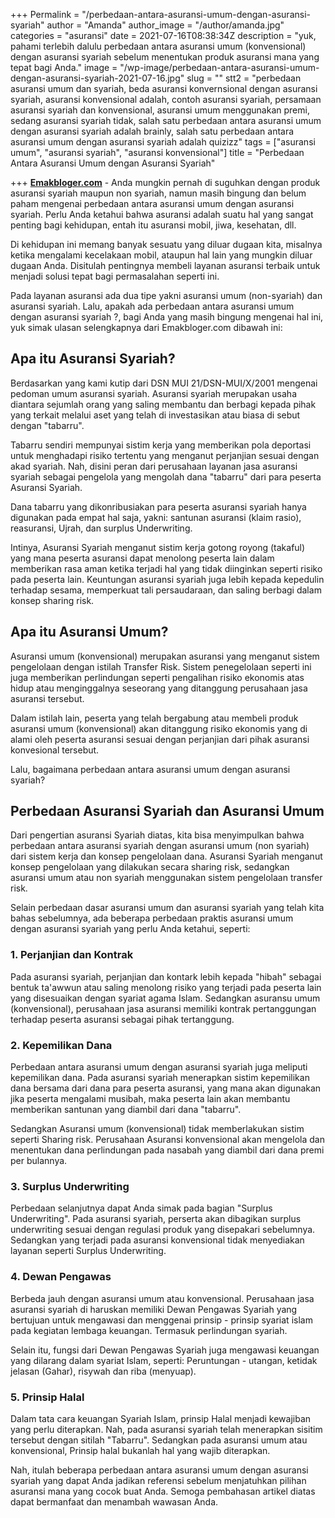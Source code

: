 +++
Permalink = "/perbedaan-antara-asuransi-umum-dengan-asuransi-syariah"
author = "Amanda"
author_image = "/author/amanda.jpg"
categories = "asuransi"
date = 2021-07-16T08:38:34Z
description = "yuk, pahami terlebih dalulu perbedaan antara asuransi umum (konvensional) dengan asuransi syariah sebelum menentukan produk asuransi mana yang tepat bagi Anda."
image = "/wp-image/perbedaan-antara-asuransi-umum-dengan-asuransi-syariah-2021-07-16.jpg"
slug = ""
stt2 = "perbedaan asuransi umum dan syariah, beda asuransi konvernsional dengan asuransi syariah, asuransi konvensional adalah, contoh asuransi syariah, persamaan asuransi syariah dan konvensional, asuransi umum menggunakan premi, sedang asuransi syariah tidak, salah satu perbedaan antara asuransi umum dengan asuransi syariah adalah brainly, salah satu perbedaan antara asuransi umum dengan asuransi syariah adalah quizizz"
tags = ["asuransi umum", "asuransi syariah", "asuransi konvensional"]
title = "Perbedaan Antara Asuransi Umum dengan Asuransi Syariah"

+++
[**Emakbloger.com**](/) - Anda mungkin pernah di suguhkan dengan produk asuransi syariah maupun non syariah, namun masih bingung dan belum paham mengenai perbedaan antara asuransi umum dengan asuransi syariah. Perlu Anda ketahui bahwa asuransi adalah suatu hal yang sangat penting bagi kehidupan, entah itu asuransi mobil, jiwa, kesehatan, dll.

Di kehidupan ini memang banyak sesuatu yang diluar dugaan kita, misalnya ketika mengalami kecelakaan mobil, ataupun hal lain yang mungkin diluar dugaan Anda. Disitulah pentingnya membeli layanan asuransi terbaik untuk menjadi solusi tepat bagi permasalahan seperti ini.

Pada layanan asuransi ada dua tipe yakni asuransi umum (non-syariah) dan asuransi syariah. Lalu, apakah ada perbedaan antara asuransi umum dengan asuransi syariah ?, bagi Anda yang masih bingung mengenai hal ini, yuk simak ulasan selengkapnya dari Emakbloger.com dibawah ini:

## Apa itu Asuransi Syariah?

Berdasarkan yang kami kutip dari DSN MUI 21/DSN-MUI/X/2001 mengenai pedoman umum asuransi syariah. Asuransi syariah merupakan usaha diantara sejumlah orang yang saling membantu dan berbagi kepada pihak yang terkait melalui aset yang telah di investasikan atau biasa di sebut dengan "tabarru".

Tabarru sendiri mempunyai sistim kerja yang memberikan pola deportasi untuk menghadapi risiko tertentu yang menganut perjanjian sesuai dengan akad syariah. Nah, disini peran dari perusahaan layanan jasa asuransi syariah sebagai pengelola yang mengolah dana "tabarru" dari para peserta Asuransi Syariah.

Dana tabarru yang dikonribusiakan para peserta asuransi syariah hanya digunakan pada empat hal saja, yakni: santunan asuransi (klaim rasio), reasuransi, Ujrah, dan surplus Underwriting.

Intinya, Asuransi Syariah menganut sistim kerja gotong royong (takaful) yang mana peserta asuransi dapat menolong peserta lain dalam memberikan rasa aman ketika terjadi hal yang tidak diinginkan seperti risiko pada peserta lain. Keuntungan asuransi syariah juga lebih kepada kepedulin terhadap sesama, memperkuat tali persaudaraan, dan saling berbagi dalam konsep sharing risk.

## Apa itu Asuransi Umum?

Asuransi umum (konvensional) merupakan asuransi yang menganut sistem pengelolaan dengan istilah Transfer Risk. Sistem penegelolaan seperti ini juga memberikan perlindungan seperti pengalihan risiko ekonomis atas hidup atau menginggalnya seseorang yang ditanggung perusahaan jasa asuransi tersebut.

Dalam istilah lain, peserta yang telah bergabung atau membeli produk asuransi umum (konvensional) akan ditanggung risiko ekonomis yang di alami oleh peserta asuransi sesuai dengan perjanjian dari pihak asuransi konvesional tersebut.

Lalu, bagaimana perbedaan antara asuransi umum dengan asuransi syariah?

## Perbedaan Asuransi Syariah dan Asuransi Umum

Dari pengertian asuransi Syariah diatas, kita bisa menyimpulkan bahwa perbedaan antara asuransi syariah dengan asuransi umum (non syariah) dari sistem kerja dan konsep pengelolaan dana. Asuransi Syariah menganut konsep pengelolaan yang dilakukan secara sharing risk, sedangkan asuransi umum atau non syariah menggunakan sistem pengelolaan transfer risk.

Selain perbedaan dasar asuransi umum dan asuransi syariah yang telah kita bahas sebelumnya, ada beberapa perbedaan praktis asuransi umum dengan asuransi syariah yang perlu Anda ketahui, seperti:

### 1. Perjanjian dan Kontrak

Pada asuransi syariah, perjanjian dan kontark lebih kepada "hibah" sebagai bentuk ta'awwun atau saling menolong risiko yang terjadi pada peserta lain yang disesuaikan dengan syariat agama Islam. Sedangkan asuransu umum (konvensional), perusahaan jasa asuransi memiliki  kontrak pertanggungan terhadap peserta asuransi sebagai pihak tertanggung.

### 2. Kepemilikan Dana

Perbedaan antara asuransi umum dengan asuransi syariah juga meliputi kepemilikan dana. Pada asuransi syariah menerapkan sistim kepemilikan dana bersama dari dana para peserta asuransi, yang mana akan digunakan jika peserta mengalami musibah, maka peserta lain akan membantu memberikan santunan yang diambil dari dana "tabarru".

Sedangkan Asuransi umum (konvensional) tidak memberlakukan sistim seperti Sharing risk. Perusahaan Asuransi konvensional akan mengelola dan menentukan dana perlindungan pada nasabah yang diambil dari dana premi per bulannya.

### 3. Surplus Underwriting

Perbedaan selanjutnya dapat Anda simak pada bagian "Surplus Underwriting". Pada asuransi syariah, perserta akan dibagikan surplus underwriting sesuai dengan regulasi produk yang disepakari sebelumnya. Sedangkan yang terjadi pada asuransi konvensional tidak menyediakan layanan seperti Surplus Underwriting.

### 4. Dewan Pengawas

Berbeda jauh dengan asuransi umum atau konvensional. Perusahaan jasa asuransi syariah di haruskan memiliki Dewan Pengawas Syariah yang bertujuan untuk mengawasi dan menggenai prinsip - prinsip syariat islam pada kegiatan lembaga keuangan. Termasuk perlindungan syariah.

Selain itu, fungsi dari Dewan Pengawas Syariah juga mengawasi keuangan yang dilarang dalam syariat Islam, seperti: Peruntungan - utangan, ketidak jelasan (Gahar), risywah dan riba (menyuap).

### 5. Prinsip Halal

Dalam tata cara keuangan Syariah Islam, prinsip Halal menjadi kewajiban yang perlu diterapkan. Nah, pada asuransi syariah telah menerapkan sisitim tersebut dengan sitilah "Tabarru". Sedangkan pada asuransi umum atau konvensional, Prinsip halal bukanlah hal yang wajib diterapkan.

Nah, itulah beberapa perbedaan antara asuransi umum dengan asuransi syariah yang dapat Anda jadikan referensi sebelum menjatuhkan pilihan asuransi mana yang cocok buat Anda. Semoga pembahasan artikel diatas dapat bermanfaat dan menambah wawasan Anda.